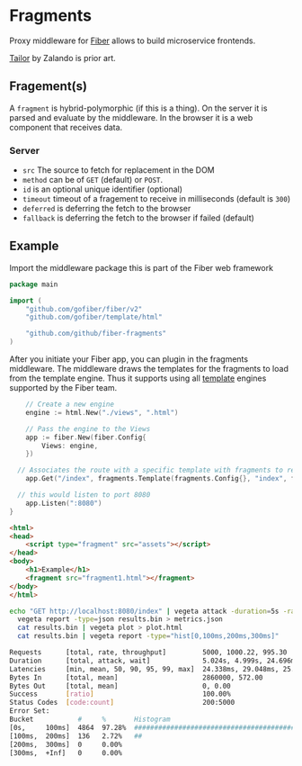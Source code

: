# Fragments

Proxy middleware for [Fiber](https://github.com/gofiber/fiber) allows to build microservice frontends.

[Tailor](https://github.com/zalando/tailor) by Zalando is prior art.

## Fragement(s)

A `fragment` is hybrid-polymorphic (if this is a thing). On the server it is parsed and evaluate by the middleware. In the browser it is a web component that receives data.

### Server

* `src` The source to fetch for replacement in the DOM
* `method` can be of `GET` (default) or `POST`.
* `id` is an optional unique identifier (optional)
* `timeout` timeout of a fragement to receive in milliseconds (default is `300`)
* `deferred` is deferring the fetch to the browser
* `fallback` is deferring the fetch to the browser if failed (default)

## Example

Import the middleware package this is part of the Fiber web framework

```go
package main

import (
	"github.com/gofiber/fiber/v2"
	"github.com/gofiber/template/html"

	"github.com/github/fiber-fragments"
)
```

After you initiate your Fiber app, you can plugin in the fragments middleware. The middleware draws the templates for the fragments to load from the template engine. Thus it supports using all [template](https://github.com/gofiber/template) engines supported by the Fiber team.

```go
	// Create a new engine
	engine := html.New("./views", ".html")

	// Pass the engine to the Views
	app := fiber.New(fiber.Config{
		Views: engine,
	})

  // Associates the route with a specific template with fragments to render
	app.Get("/index", fragments.Template(fragments.Config{}, "index", fiber.Map{}, "layouts/main"))

  // this would listen to port 8080
	app.Listen(":8080")
}
```

```html
<html>
<head>
    <script type="fragment" src="assets"></script>
</head>
<body>
    <h1>Example</h1>
    <fragment src="fragment1.html"></fragment>
</body>
</html>

```

```bash
echo "GET http://localhost:8080/index" | vegeta attack -duration=5s -rate 1000 | tee results.bin | vegeta report
  vegeta report -type=json results.bin > metrics.json
  cat results.bin | vegeta plot > plot.html
  cat results.bin | vegeta report -type="hist[0,100ms,200ms,300ms]"

Requests      [total, rate, throughput]         5000, 1000.22, 995.30
Duration      [total, attack, wait]             5.024s, 4.999s, 24.696ms
Latencies     [min, mean, 50, 90, 95, 99, max]  24.338ms, 29.048ms, 25.207ms, 28.564ms, 33.894ms, 136.354ms, 148.563ms
Bytes In      [total, mean]                     2860000, 572.00
Bytes Out     [total, mean]                     0, 0.00
Success       [ratio]                           100.00%
Status Codes  [code:count]                      200:5000
Error Set:
Bucket           #     %       Histogram
[0s,     100ms]  4864  97.28%  ########################################################################
[100ms,  200ms]  136   2.72%   ##
[200ms,  300ms]  0     0.00%
[300ms,  +Inf]   0     0.00%

```